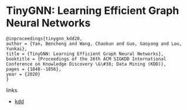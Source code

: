 # TinyGNN: Learning Efficient Graph Neural Networks

```
@inproceedings{tinygnn_kdd20,
author = {Yan, Bencheng and Wang, Chaokun and Guo, Gaoyang and Lou, Yunkai},
title = {TinyGNN: Learning Efficient Graph Neural Networks},
booktitle = {Proceedings of the 26th ACM SIGKDD International Conference on Knowledge Discovery \&\#38; Data Mining (KDD)},
pages = {1848--1856},
year = {2020}
}
```

links
- [kdd](https://www.kdd.org/kdd2020/accepted-papers/view/tinygnn-learning-efficient-graph-neural-networks)
